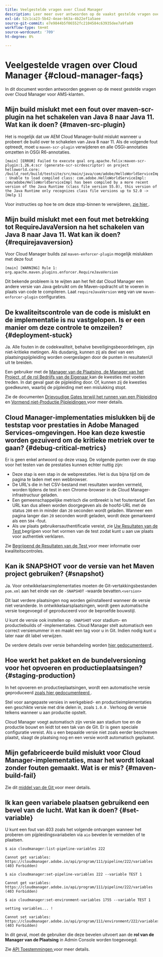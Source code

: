 ```yaml
---
title: Veelgestelde vragen over Cloud Manager
description: Leer meer over antwoorden op de vaakst gestelde vragen over Cloud Manager voor AMS-klanten.
exl-id: 52c1ca23-5b42-4eae-b63a-4b22ef1a5aee
source-git-commit: e7e9844b5f06552fc2104584c63935dee7a9fa89
workflow-type: tm+mt
source-wordcount: '709'
ht-degree: 0%

---
```



# Veelgestelde vragen over Cloud Manager {#cloud-manager-faqs}

In dit document worden antwoorden gegeven op de meest gestelde vragen over Cloud Manager voor AMS-klanten.

<!-- 
## Is it possible to use Java 11 with Cloud Manager builds? {#java-11}

Yes. You need to add the `maven-toolchains-plugin` with the correct settings for Java 11.

* This process is documented [here](/help/getting-started/using-the-wizard.md).
* For an example, see the [WKND sample project code](https://github.com/adobe/aem-guides-wknd/commit/6cb5238cb6b932735dcf91b21b0d835ae3a7fe75). -->

## Mijn build mislukt met een fout over maven-scr-plugin na het schakelen van Java 8 naar Java 11. Wat kan ik doen? {#maven-src-plugin}

Het is mogelijk dat uw AEM Cloud Manager-build mislukt wanneer u probeert de build over te schakelen van Java 8 naar 11. Als de volgende fout optreedt, moet u `maven-scr-plugin` verwijderen en alle OSGi-annotaties omzetten in OSGi R6-annotaties.

```text
[main] [ERROR] Failed to execute goal org.apache.felix:maven-scr-plugin:1.26.4:scr (generate-scr-scrdescriptor) on project helloworld.core: /build_root/build/testsite/src/main/java/com/adobe/HelloWorldServiceImpl.java : Unable to load compiled class: com.adobe.HelloWorldServiceImpl: com/adobe/HelloWorldServiceImpl has been compiled by a more recent version of the Java Runtime (class file version 55.0), this version of the Java Runtime only recognizes class file versions up to 52.0 -> [Help 1]
```

Voor instructies op hoe te om deze stop-binnen te verwijderen, [ zie hier ](https://cqdump.joerghoh.de/2019/01/03/from-scr-annotations-to-osgi-annotations/).

## Mijn build mislukt met een fout met betrekking tot RequireJavaVersion na het schakelen van Java 8 naar Java 11. Wat kan ik doen? {#requirejavaversion}

Voor Cloud Manager builds zal `maven-enforcer-plugin` mogelijk mislukken met deze fout

```text
[main] [WARNING] Rule 1: org.apache.maven.plugins.enforcer.RequireJavaVersion
```

Dit bekende probleem is te wijten aan het feit dat Cloud Manager een andere versie van Java gebruikt om de Maven-opdracht uit te voeren in plaats van code te compileren. Laat `requireJavaVersion` weg van uw `maven-enforcer-plugin` configuraties.

## De kwaliteitscontrole van de code is mislukt en de implementatie is nu vastgelopen. Is er een manier om deze controle te omzeilen? {#deployment-stuck}

Ja. Alle fouten in de codekwaliteit, behalve beveiligingsbeoordelingen, zijn niet-kritieke metingen. Als dusdanig, kunnen zij als deel van een plaatsingspijpleiding worden overgeslagen door de punten in resultatenUI uit te breiden.

Een gebruiker met de [ Manager van de Plaatsing, de Manager van het Project, of de rol Bedrijfs van de Eigenaar ](/help/requirements/users-and-roles.md#role-definitions) kan de kwesties met voeten treden. In dat geval gaat de pijpleiding door. Of, kunnen zij de kwesties goedkeuren, waarbij de pijpleiding met een mislukking stopt.

Zie de documenten [ Drievoudige Gates terwijl het runnen van een Pijpleiding ](/help/using/code-quality-testing.md#three-tier-gates-while-running-a-pipeline) en [ Vormend niet-Productie Pijpleidingen ](/help/using/non-production-pipelines.md#understanding-the-flow) voor meer details.

## Cloud Manager-implementaties mislukken bij de teststap voor prestaties in Adobe Managed Services-omgevingen. Hoe kan deze kwestie worden gezuiverd om de kritieke metriek over te gaan? {#debug-critical-metrics}

Er is geen enkel antwoord op deze vraag. De volgende punten over de stap voor het testen van de prestaties kunnen echter nuttig zijn:

* Deze stap is een stap in de webprestaties. Het is dus bijna tijd om de pagina te laden met een webbrowser.
* De URL&#39;s die in het CSV-bestand met resultaten worden vermeld, worden tijdens de test in een Chrome-browser in de Cloud Manager-infrastructuur geladen.
* Een gemeenschappelijke metrisch die ontbreekt is het foutentarief. Een URL kan dus alleen worden doorgegeven als de hoofd-URL met de status `200` en in minder dan `20` seconden wordt geladen. Wanneer een pagina langer dan `20` seconden wordt geladen, wordt deze gemarkeerd als een `504` -fout.
* Als uw plaats gebruikersauthentificatie vereist, zie [ Uw Resultaten van de Test ](/help/using/code-quality-testing.md#authenticated-performance-testing) begrijpen voor het vormen van de test zodat kunt u aan uw plaats voor authentiek verklaren.

Zie [ Begrijpend de Resultaten van de Test ](/help/using/code-quality-testing.md) voor meer informatie over kwaliteitscontroles.

## Kan ik SNAPSHOT voor de versie van het Maven project gebruiken? {#snapshot}

Ja. Voor ontwikkelaarsimplementaties moeten de Git-vertakkingsbestanden `pom.xml` aan het einde van de `-SNAPSHOT` -waarde bevatten.`<version>`

Dit laat verdere plaatsingen nog worden geïnstalleerd wanneer de versie niet veranderde. In ontwikkelaarsplaatsingen, wordt geen automatische versie toegevoegd of geproduceerd voor de beproefde bouwstijl.

U kunt de versie ook instellen op `-SNAPSHOT` voor stadium- en productiebuilds of -implementaties. Cloud Manager stelt automatisch een correct versienummer in en maakt een tag voor u in Git. Indien nodig kunt u later naar dit label verwijzen.

De verdere details over versie behandeling worden [ hier gedocumenteerd ](https://experienceleague.adobe.com/nl/docs/experience-manager-cloud-service/content/implementing/using-cloud-manager/managing-code/project-version-handling).

## Hoe werkt het pakket en de bundelversioning voor het opvoeren en productieplaatsingen? {#staging-production}

In het opvoeren en productieplaatsingen, wordt een automatische versie geproduceerd [ zoals hier gedocumenteerd ](/help/managing-code/maven-project-version.md).

Stel voor aangepaste versies in werkgebied- en productieimplementaties een geschikte versie met drie delen in, zoals `1.0.0` . Verhoog de versie telkens wanneer u aan productie opstelt.

Cloud Manager voegt automatisch zijn versie aan stadium toe en de productie bouwt en leidt tot een tak van de Git. Er is geen speciale configuratie vereist. Als u een bepaalde versie niet zoals eerder beschreven plaatst, slaagt de plaatsing nog en een versie wordt automatisch geplaatst.

## Mijn gefabriceerde build mislukt voor Cloud Manager-implementaties, maar het wordt lokaal zonder fouten gemaakt. Wat is er mis? {#maven-build-fail}

Zie dit [ middel van de Git ](https://github.com/cqsupport/cloud-manager/blob/main/cm-build-step-fails.md) voor meer details.

## Ik kan geen variabele plaatsen gebruikend een bevel van de lucht. Wat kan ik doen? {#set-variable}

U kunt een fout van 403 zoals het volgende ontvangen wanneer het proberen om pijpleidingsvariabelen via `aio` bevelen te vermelden of te plaatsen.

```shell
$ aio cloudmanager:list-pipeline-variables 222

Cannot get variables: https://cloudmanager.adobe.io/api/program/111/pipeline/222/variables (403 Forbidden)

$ aio cloudmanager:set-pipeline-variables 222 --variable TEST 1

Cannot get variables: https://cloudmanager.adobe.io/api/program/111/pipeline/222/variables (403 Forbidden)

$ aio cloudmanager:set-environment-variables 1755 --variable TEST 1

setting variables... !

Cannot set variables: https://cloudmanager.adobe.io/api/program/111/environment/222/variables (403 Forbidden)
```

In dit geval, moet de gebruiker die deze bevelen uitvoert aan de **rol van de Manager van de Plaatsing** in Admin Console worden toegevoegd.

Zie [ API Toestemmingen ](https://developer.adobe.com/experience-cloud/cloud-manager/guides/getting-started/permissions/) voor meer details.
